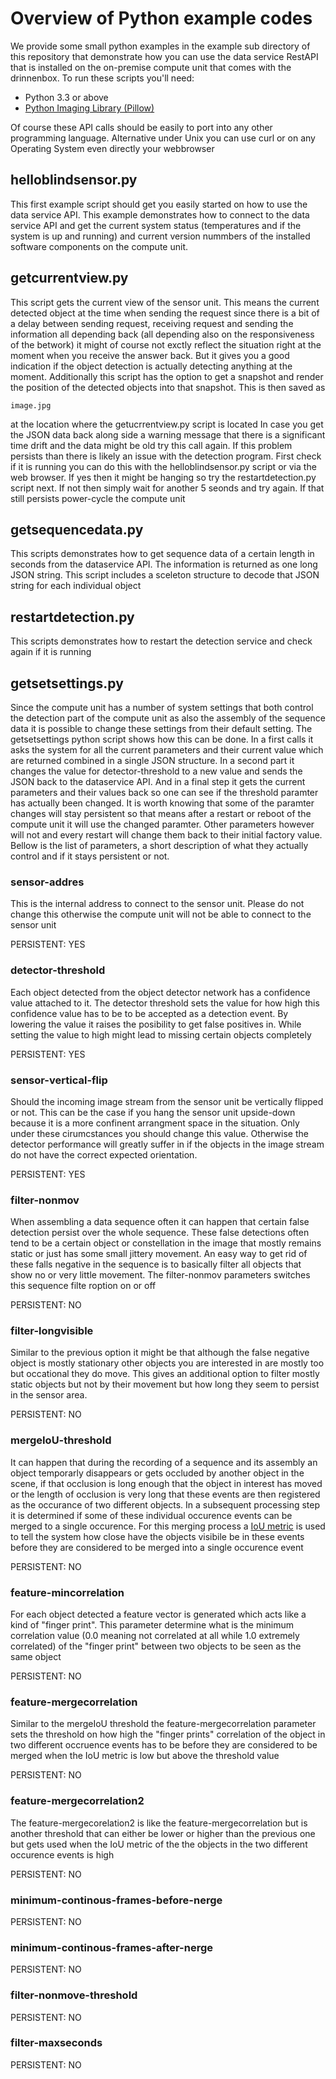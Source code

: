 # Overview of Python example codes
We provide some small python examples in the example sub directory of this repository that demonstrate how you can use the data service RestAPI that is installed on the on-premise compute unit that comes with the drinnenbox. To run these scripts you'll need:
* Python 3.3 or above
* [Python Imaging Library (Pillow)](https://pypi.org/project/pillow/)

Of course these API calls should be easily to port into any other programming language. Alternative under Unix you can use curl or on any Operating System even directly your webbrowser

## helloblindsensor.py
This first example script should get you easily started on how to use the data service API. This example demonstrates how to connect to the data service API and get the current system status (temperatures and if the system is up and running) and current version nummbers of the installed software components on the compute unit.

## getcurrentview.py
This script gets the current view of the sensor unit. This means the current detected object at the time when sending the request since there is a bit of a delay between sending request, receiving request and sending the information all depending back (all depending also on the responsiveness of the betwork) it might of course not exctly reflect the situation right at the moment when you receive the answer back. But it gives you a good indication if the object detection is actually detecting anything at the moment. Additionally this script has the option to get a snapshot and render the position of the detected objects into that snapshot. This is then saved as
```
image.jpg
```
at the location where the getucrrentview.py script is located
In case you get the JSON data back along side a warning message that there is a significant time drift and the data might be old try this call again. If this problem persists than there is likely an issue with the detection program. First check if it is running you can do this with the helloblindsensor.py script or via the web browser. If yes then it might be hanging so try the restartdetection.py script next. If not then simply wait for another 5 seonds and try again. If that still persists power-cycle the compute unit

## getsequencedata.py
This scripts demonstrates how to get sequence data of a certain length in seconds from the dataservice API. The information is returned as one long JSON string. This script includes a sceleton structure to decode that JSON string for each individual object

## restartdetection.py
This scripts demonstrates how to restart the detection service and check again if it is running

## getsetsettings.py
Since the compute unit has a number of system settings that both control the detection part of the compute unit as also the assembly of the sequence data it is possible to change these settings from their default setting. The getsetsettings python script shows how this can be done.
In a first calls it asks the system for all the current parameters and their current value which are returned combined in a single JSON structure.
In a second part it changes the value for detector-threshold to a new value and sends the JSON back to the dataservice API. And in a final step it gets the current parameters and their values back so one can see if the threshold paramter has actually been changed. It is worth knowing that some of the paramter changes will stay persistent so that means after a restart or reboot of the compute unit it will use the changed paramter. Other parameters however will not and every restart will change them back to their initial factory value. Bellow is the list of parameters, a short description of what they actually control and if it stays persistent or not.

### sensor-addres
This is the internal address to connect to the sensor unit. Please do not change this otherwise the compute unit will not be able to connect to the sensor unit

PERSISTENT: YES

### detector-threshold
Each object detected from the object detector network has a confidence value attached to it. The detector threshold sets the value for how high this confidence value has to be to be accepted as a detection event. By lowering the value it raises the posibility to get false positives in. While setting the value to high might lead to missing certain objects completely

PERSISTENT: YES

### sensor-vertical-flip
Should the incoming image stream from the sensor unit be vertically flipped or not. This can be the case if you hang the sensor unit upside-down because it is a more confinent arrangment space in the situation. Only under these cirumcstances you should change this value. Otherwise the detector performance will greatly suffer in if the objects in the image stream do not have the correct expected orientation.

PERSISTENT: YES

### filter-nonmov
When assembling a data sequence often it can happen that certain false detection persist over the whole sequence. These false detections often tend to be a certain object or constellation in the image that mostly remains static or just has some small jittery movement. An easy way to get rid of these falls negative in the sequence is to basically filter all objects that show no or very little movement. The filter-nonmov parameters switches this sequence filte roption on or off

PERSISTENT: NO

### filter-longvisible
Similar to the previous option it might be that although the false negative object is mostly stationary other objects you are interested in are mostly too but occational they do move. This gives an additional option to filter mostly static objects but not by their movement but how long they seem to persist in the sensor area.

PERSISTENT: NO

### mergeIoU-threshold
It can happen that during the recording of a sequence and its assembly an object temporarly disappears or gets occluded by another object in the scene, if that occlusion is long enough that the object in interest has moved or the length of occlusion is very long that these events are then registered as the occurance of two different objects. In a subsequent processing step it is determined if some of these individual occurence events can be merged to a single occurence. For this merging process a [IoU metric](https://viso.ai/computer-vision/intersection-over-union-iou/) is used to tell the system how close have the objects visibile be in these events before they are considered to be merged into a single occurence event  

PERSISTENT: NO

### feature-mincorrelation
For each object detected a feature vector is generated which acts like a kind of "finger print". This parameter determine what is the minimum correlation value (0.0 meaning not correlated at all while 1.0 extremely correlated) of the "finger print" between two objects to be seen as the same object

PERSISTENT: NO

### feature-mergecorrelation
Similar to the mergeIoU threshold the feature-mergecorrelation parameter sets the threshold on how high the "finger prints" correlation of the object in two different occruence events has to be before they are considered to be merged when the IoU metric is low but above the threshold value

PERSISTENT: NO

### feature-mergecorrelation2
The feature-mergecorelation2 is like the feature-mergecorrelation but is another threshold that can either be lower or higher than the previous one but gets used when the IoU metric of the the objects in the two different occurence events is high

PERSISTENT: NO

### minimum-continous-frames-before-nerge

PERSISTENT: NO

### minimum-continous-frames-after-nerge

PERSISTENT: NO

### filter-nonmove-threshold

PERSISTENT: NO

### filter-maxseconds

PERSISTENT: NO
